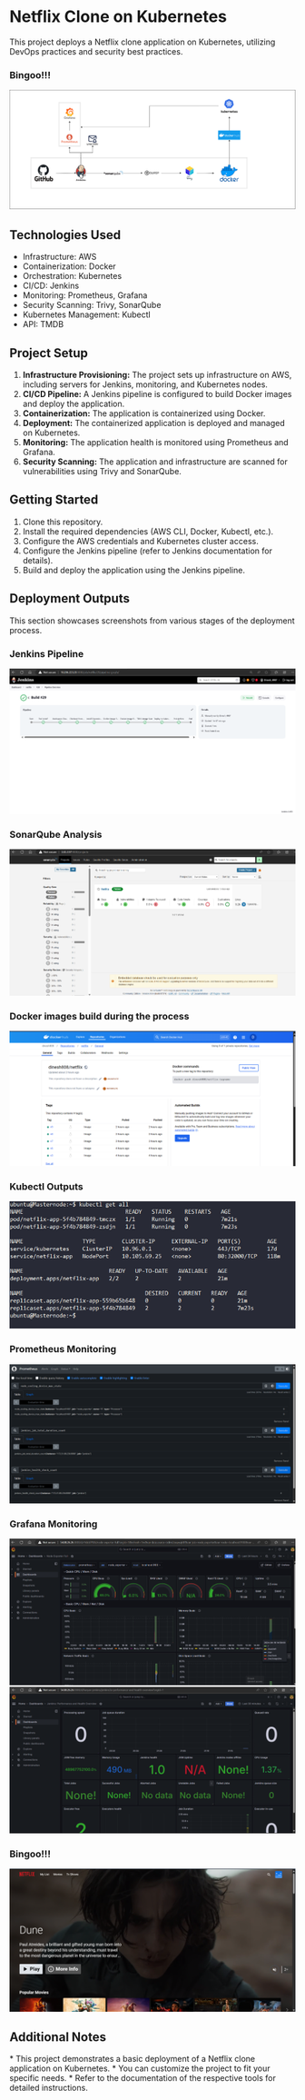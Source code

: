 <!DOCTYPE html>
<html lang="en">
<head>
  <meta charset="UTF-8">
  <meta name="viewport" content="width=device-width, initial-scale=1.0">
</head>
<body>
  <h1>Netflix Clone on Kubernetes</h1>
  <p>This project deploys a Netflix clone application on Kubernetes, utilizing DevOps practices and security best practices.</p>


  <section>
  <h3>Bingoo!!!</h3>
  <img src="images/Netflix-dashboard.png" alt="Netflix-dashboard">
  </section>
  
  <h2>Technologies Used</h2>
  <ul>
    <li>Infrastructure: AWS</li>
    <li>Containerization: Docker</li>
    <li>Orchestration: Kubernetes</li>
    <li>CI/CD: Jenkins</li>
    <li>Monitoring: Prometheus, Grafana</li>
    <li>Security Scanning: Trivy, SonarQube</li>
    <li>Kubernetes Management: Kubectl</li>
    <li>API: TMDB</li>
  </ul>

  <h2>Project Setup</h2>
  <ol>
    <li><strong>Infrastructure Provisioning:</strong> The project sets up infrastructure on AWS, including servers for Jenkins, monitoring, and Kubernetes nodes.</li>
    <li><strong>CI/CD Pipeline:</strong> A Jenkins pipeline is configured to build Docker images and deploy the application.</li>
    <li><strong>Containerization:</strong> The application is containerized using Docker.</li>
    <li><strong>Deployment:</strong> The containerized application is deployed and managed on Kubernetes.</li>
    <li><strong>Monitoring:</strong> The application health is monitored using Prometheus and Grafana.</li>
    <li><strong>Security Scanning:</strong> The application and infrastructure are scanned for vulnerabilities using Trivy and SonarQube.</li>
  </ol>

  <h2>Getting Started</h2>
  <ol>
    <li>Clone this repository.</li>
    <li>Install the required dependencies (AWS CLI, Docker, Kubectl, etc.).</li>
    <li>Configure the AWS credentials and Kubernetes cluster access.</li>
    <li>Configure the Jenkins pipeline (refer to Jenkins documentation for details).</li>
    <li>Build and deploy the application using the Jenkins pipeline.</li>
  </ol>

  <h2>Deployment Outputs</h2>
  <p>This section showcases screenshots from various stages of the deployment process.</p>

  <section>
    <h3>Jenkins Pipeline</h3>
    <img src="images/Jenkins-pipeline.png" alt="Jenkins Pipeline - Stage 1">
  </section>

  <section>
    <h3>SonarQube Analysis</h3>
    <img src="images/Sonarqube.png" alt="SonarQube Code Quality Analysis">
  </section>

  <section>
    <h3>Docker images build during the process </h3>
    <img src="images/docker-images.png" alt="Kubectl - get all ">
  </section>
  
  <section>
    <h3>Kubectl Outputs</h3>
    <img src="images/K8s-deploy.png" alt="Kubectl - get all ">
  </section>
  
  <section>
    <h3>Prometheus Monitoring</h3>
    <img src="images/Prometheus.png" alt="Prometheus Monitoring Dashboard">
  </section>

<section>
  <h3>Grafana Monitoring</h3>
  <img src="images/node_exporter_Grafana.png" alt="Grafana Monitoring Dashboard">
  <img src="images/Jenkins_Grafana.png" alt="Grafana Monitoring Dashboard">

</section>

<section>
  <h3>Bingoo!!!</h3>
  <img src="images/final output.png" alt="Grafana Monitoring Dashboard">
</section>



  <h2>Additional Notes</h2>
  <p>
    * This project demonstrates a basic deployment of a Netflix clone application on Kubernetes.
    * You can customize the project to fit your specific needs.
    * Refer to the documentation of the respective tools for detailed instructions.
  </p>
</body>
</html>
